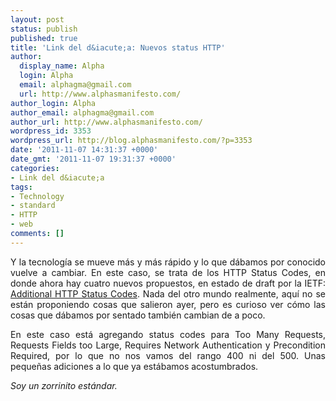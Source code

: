 ```yaml
---
layout: post
status: publish
published: true
title: 'Link del d&iacute;a: Nuevos status HTTP'
author:
  display_name: Alpha
  login: Alpha
  email: alphagma@gmail.com
  url: http://www.alphasmanifesto.com/
author_login: Alpha
author_email: alphagma@gmail.com
author_url: http://www.alphasmanifesto.com/
wordpress_id: 3353
wordpress_url: http://blog.alphasmanifesto.com/?p=3353
date: '2011-11-07 14:31:37 +0000'
date_gmt: '2011-11-07 19:31:37 +0000'
categories:
- Link del d&iacute;a
tags:
- Technology
- standard
- HTTP
- web
comments: []
---
```

<p style="text-align: justify;">Y la tecnolog&iacute;a se mueve m&aacute;s y m&aacute;s r&aacute;pido y lo que d&aacute;bamos por conocido vuelve a cambiar. En este caso, se trata de los HTTP Status Codes, en donde ahora hay cuatro nuevos propuestos, en estado de draft por la IETF: <a href="http://tools.ietf.org/html/draft-nottingham-http-new-status-02">Additional HTTP Status Codes</a>. Nada del otro mundo realmente, aqu&iacute; no se est&aacute;n proponiendo cosas que salieron ayer, pero es curioso ver c&oacute;mo las cosas que d&aacute;bamos por sentado tambi&eacute;n cambian de a poco.</p>
<p style="text-align: justify;">En este caso est&aacute; agregando status codes para Too Many Requests, Requests Fields too Large, Requires Network Authentication y Precondition Required, por lo que no nos vamos del rango 400 ni del 500. Unas peque&ntilde;as adiciones a lo que ya est&aacute;bamos acostumbrados.</p>
<p style="text-align: justify;"><em>Soy un zorrinito est&aacute;ndar.</em></p>
